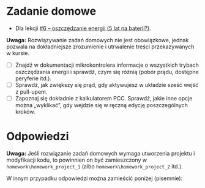 # Zadanie domowe
- Dla lekcji [#6 – oszczędzanie energii (5 lat na baterii?)](https://forbot.pl/blog/kurs-stm32l4-oszczedzanie-energii-5-lat-na-baterii-id46581).

**Uwaga:** Rozwiązywanie zadań domowych nie jest obowiązkowe, jednak pozwala na dokładniejsze zrozumienie i utrwalenie treści przekazywanych w kursie.

- [ ] Znajdź w dokumentacji mikrokontrolera informacje o wszystkich trybach oszczędzania energii i sprawdź, czym się różnią (pobór prądu, dostępne peryferie itd.).
- [ ] Sprawdź, jak zwiększy się prąd, gdy aktywujesz w układzie sześć wejść z pull-upem.
- [ ] Zapoznaj się dokładnie z kalkulatorem PCC. Sprawdź, jakie inne opcje można „wyklikać”, gdy wejdzie się w ręczną edycję poszczególnych kroków.

# Odpowiedzi
**Uwaga:**  Jeśli rozwiązanie zadań domowych wymaga utworzenia projektu i modyfikacji kodu, to powinnien on być zamieszczony w `homework\homework_project_1` (albo `homework\homework_project_2` itd.).  

W innym przypadku odpowiedzi można zamieścić poniżej (pisemnie):

